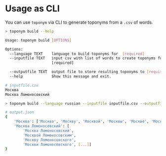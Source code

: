 # Usage as CLI

You can use `toponym` via CLI to generate toponyms from a `.csv` of words.

```bash
> toponym build --help

Usage: toponym build [OPTIONS]

Options:
  --language TEXT    language to build toponyms for  [required]
  --inputfile TEXT   input csv with list of words to create toponyms for
                     [required]

  --outputfile TEXT  output file to store resulting toponyms to [required]
  --help             Show this message and exit.
```

```python
# inputfile.csv
Москва
Москва Ломоносовский
```

```bash
> toponym build --language russian --inputfile inputfile.csv --outputfile output.json
```

```bash
# output.json
{
    'Москва': ['Москва', 'Москву', 'Москвой', 'Москвы', 'Москве', 'Москви'],
    'Москва Ломоносовский': [
        'Москва Ломоносовский',
        'Москвой Ломоносовским',
        'Москву Ломоносовского',
        'Москви Ломоносовского', [...]]
}
```
